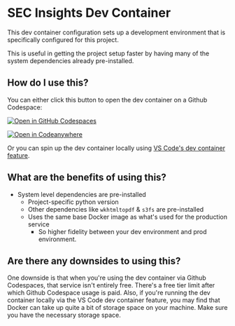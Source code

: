 # SEC Insights Dev Container

This dev container configuration sets up a development environment that is specifically configured for this project.

This is useful in getting the project setup faster by having many of the system dependencies already pre-installed.

## How do I use this?

You can either click this button to open the dev container on a Github Codespace:

[![Open in GitHub Codespaces](https://github.com/codespaces/badge.svg)](https://codespaces.new/run-llama/sec-insights)

[![Open in Codeanywhere](https://codeanywhere.com/img/open-in-codeanywhere-btn.svg)](https://app.codeanywhere.com/#https://github.com/run-llama/sec-insights)

Or you can spin up the dev container locally using [VS Code's dev container feature](https://code.visualstudio.com/docs/devcontainers/create-dev-container#_create-a-devcontainerjson-file).

## What are the benefits of using this?
* System level dependencies are pre-installed
  * Project-specific python version
  * Other dependencies like `wkhtmltopdf` & `s3fs` are pre-installed
  * Uses the same base Docker image as what's used for the production service
    * So higher fidelity between your dev environment and prod environment.

## Are there any downsides to using this?
One downside is that when you're using the dev container via Github Codespaces, that service isn't entirely free. There's a free tier limit after which Github Codespace usage is paid.
Also, if you're running the dev container locally via the VS Code dev container feature, you may find that Docker can take up quite a bit of storage space on your machine. Make sure you have the necessary storage space.

